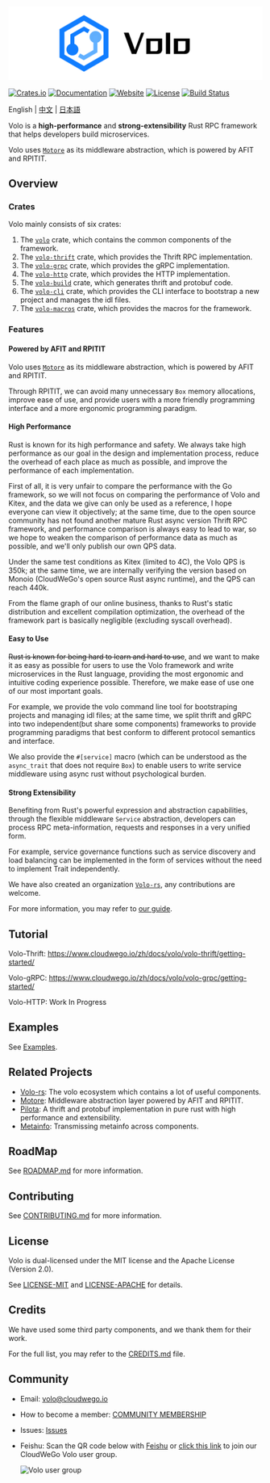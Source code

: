 <picture>
  <source media="(prefers-color-scheme: light)" srcset="https://github.com/cloudwego/volo/raw/main/.github/assets/volo-light.png?sanitize=true" />
  <source media="(prefers-color-scheme: dark)" srcset="https://github.com/cloudwego/volo/raw/main/.github/assets/volo-dark.png?sanitize=true" />
  <img alt="Volo" src="https://github.com/cloudwego/volo/raw/main/.github/assets/volo-light.png?sanitize=true" />
</picture>

[![Crates.io](https://img.shields.io/crates/v/volo)](https://crates.io/crates/volo)
[![Documentation](https://docs.rs/volo/badge.svg)](https://docs.rs/volo)
[![Website](https://img.shields.io/website?up_message=cloudwego&url=https%3A%2F%2Fwww.cloudwego.io%2F)](https://www.cloudwego.io/)
[![License](https://img.shields.io/crates/l/volo)](#license)
[![Build Status][actions-badge]][actions-url]

[actions-badge]: https://github.com/cloudwego/volo/actions/workflows/ci.yaml/badge.svg
[actions-url]: https://github.com/cloudwego/volo/actions

English | [中文](README-zh_cn.md) | [日本語](README-ja.md)

Volo is a **high-performance** and **strong-extensibility** Rust RPC framework that helps developers build microservices.

Volo uses [`Motore`][motore] as its middleware abstraction, which is powered by AFIT and RPITIT.

## Overview

### Crates

Volo mainly consists of six crates:

1. The [`volo`][volo] crate, which contains the common components of the framework.
2. The [`volo-thrift`][volo-thrift] crate, which provides the Thrift RPC implementation.
3. The [`volo-grpc`][volo-grpc] crate, which provides the gRPC implementation.
4. The [`volo-http`][volo-http] crate, which provides the HTTP implementation.
5. The [`volo-build`][volo-build] crate, which generates thrift and protobuf code.
6. The [`volo-cli`][volo-cli] crate, which provides the CLI interface to bootstrap a new project and manages the idl files.
7. The [`volo-macros`][volo-macros] crate, which provides the macros for the framework.

### Features

#### Powered by AFIT and RPITIT

Volo uses [`Motore`][motore] as its middleware abstraction, which is powered by AFIT and RPITIT.

Through RPITIT, we can avoid many unnecessary `Box` memory allocations, improve ease of use, and provide users with a more friendly programming interface and a more ergonomic programming paradigm.

#### High Performance

Rust is known for its high performance and safety. We always take high performance as our goal in the design and implementation process, reduce the overhead of each place as much as possible, and improve the performance of each implementation.

First of all, it is very unfair to compare the performance with the Go framework, so we will not focus on comparing the performance of Volo and Kitex, and the data we give can only be used as a reference, I hope everyone can view it objectively; at the same time, due to the open source community has not found another mature Rust async version Thrift RPC framework, and performance comparison is always easy to lead to war, so we hope to weaken the comparison of performance data as much as possible, and we'll only publish our own QPS data.

Under the same test conditions as Kitex (limited to 4C), the Volo QPS is 350k; at the same time, we are internally verifying the version based on Monoio (CloudWeGo's open source Rust async runtime), and the QPS can reach 440k.

From the flame graph of our online business, thanks to Rust's static distribution and excellent compilation optimization, the overhead of the framework part is basically negligible (excluding syscall overhead).

#### Easy to Use

~~Rust is known for being hard to learn and hard to use~~, and we want to make it as easy as possible for users to use the Volo framework and write microservices in the Rust language, providing the most ergonomic and intuitive coding experience possible. Therefore, we make ease of use one of our most important goals.

For example, we provide the volo command line tool for bootstraping projects and managing idl files; at the same time, we split thrift and gRPC into two independent(but share some components) frameworks to provide programming paradigms that best conform to different protocol semantics and interface.

We also provide the `#[service]` macro (which can be understood as the `async_trait` that does not require `Box`) to enable users to write service middleware using async rust without psychological burden.

#### Strong Extensibility

Benefiting from Rust's powerful expression and abstraction capabilities, through the flexible middleware `Service` abstraction, developers can process RPC meta-information, requests and responses in a very unified form.

For example, service governance functions such as service discovery and load balancing can be implemented in the form of services without the need to implement Trait independently.

We have also created an organization [`Volo-rs`][volo-rs], any contributions are welcome.

For more information, you may refer to [our guide](https://www.cloudwego.io/zh/docs/volo/guide/).

## Tutorial

Volo-Thrift: <https://www.cloudwego.io/zh/docs/volo/volo-thrift/getting-started/>

Volo-gRPC: <https://www.cloudwego.io/zh/docs/volo/volo-grpc/getting-started/>

Volo-HTTP: Work In Progress

## Examples

See [Examples][examples].

## Related Projects

- [Volo-rs][volo-rs]: The volo ecosystem which contains a lot of useful components.
- [Motore][motore]: Middleware abstraction layer powered by AFIT and RPITIT.
- [Pilota][pilota]: A thrift and protobuf implementation in pure rust with high performance and extensibility.
- [Metainfo][metainfo]: Transmissing metainfo across components.

## RoadMap

See [ROADMAP.md](https://github.com/cloudwego/volo/blob/main/ROADMAP.md) for more information.

## Contributing

See [CONTRIBUTING.md](https://github.com/cloudwego/volo/blob/main/CONTRIBUTING.md) for more information.

## License

Volo is dual-licensed under the MIT license and the Apache License (Version 2.0).

See [LICENSE-MIT](https://github.com/cloudwego/volo/blob/main/LICENSE-MIT) and [LICENSE-APACHE](https://github.com/cloudwego/volo/blob/main/LICENSE-APACHE) for details.

## Credits

We have used some third party components, and we thank them for their work.

For the full list, you may refer to the [CREDITS.md](https://github.com/cloudwego/volo/blob/main/CREDITS.md) file.

## Community

- Email: [volo@cloudwego.io](mailto:volo@cloudwego.io)
- How to become a member: [COMMUNITY MEMBERSHIP](https://github.com/cloudwego/community/blob/main/COMMUNITY_MEMBERSHIP.md)
- Issues: [Issues](https://github.com/cloudwego/volo/issues)
- Feishu: Scan the QR code below with [Feishu](https://www.feishu.cn/) or [click this link](https://applink.feishu.cn/client/chat/chatter/add_by_link?link_token=b34v5470-8e4d-4c7d-bf50-8b2917af026b) to join our CloudWeGo Volo user group.

  <img src="https://github.com/cloudwego/volo/raw/main/.github/assets/volo-feishu-user-group.png" alt="Volo user group" width="50%" height="50%" />

[volo-rs]: https://github.com/volo-rs
[motore]: https://github.com/cloudwego/motore
[pilota]: https://github.com/cloudwego/pilota
[metainfo]: https://github.com/cloudwego/metainfo
[volo]: https://docs.rs/volo
[volo-thrift]: https://docs.rs/volo-thrift
[volo-grpc]: https://docs.rs/volo-grpc
[volo-http]: https://docs.rs/volo-http
[volo-build]: https://docs.rs/volo-build
[volo-cli]: https://crates.io/crates/volo-cli
[volo-macros]: https://docs.rs/volo-macros
[examples]: https://github.com/cloudwego/volo/tree/main/examples
